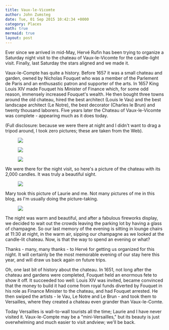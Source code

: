 ```yaml
---
title: Vaux-le-Vicomte
author: John Zumsteg
date: Tue, 01 Sep 2015 10:42:34 +0000
category: Places
math: true
mermaid: true
layout: post
---
```

Ever since we arrived in mid-May, Hervé Rufin has been trying to organize a Saturday night visit to the chateau of Vaux-le-Vicomte for the candle-light visit. Finally, last Saturday the stars aligned and we made it.

Vaux-le-Compte has quite a history. Before 1657 it was a small chateau and garden, owned by Nicholas Fouquet who was a member of the Parlement de Paris and an enthusastic patron and supporter of the arts. In 1657 King Louis XIV made Fouquet his Minister of Finance which, for some odd reason, immensely increased Fouquet's wealth. He then bought three towns around the old chateau, hired the best architect (Louis le Vau) and the best landscape architect (Le Notre), the best decorator (Charles le Brun) and twenty thousand laborers. Five years later the Chateau of Vaux-le-Vicomte was complete - appearing much as it does today.

(Full disclosure: because we were there at night and I didn't want to drag a tripod around, I took zero pictures; these are taken from the Web).

<figure class = "landscape">
	<img src="{{site.url}}/assets/images/2015/09/0_Maincy_-_Château_de_Vaux-le-Vicomte_2.jpg"/>
	<figcaption></figcaption>
</figure>



<figure class = "landscape">
	<img src="{{site.url}}/assets/images/2015/09/www.MyGorgeousWedding.com-GET-MARRIED-A-LA-FRANCAISE-VAUX-LE-VICOMTE-8-1024x682.jpg"/>
	<figcaption></figcaption>
</figure>

 <figure class = "landscape">
	<img src="{{site.url}}/assets/images/2015/09/epic_11.jpg"/>
	<figcaption></figcaption>
</figure>


We were there for the night visit, so here's a picture of the chateau with its 2,000 candles. It was truly a beautiful sight.

<figure class = "landscape">
	<img src="{{site.url}}/assets/images/2015/09/61491-vaux-le-vicomte-soiree-aux-chandelles.jpg"/>
	<figcaption></figcaption>
</figure>

Mary took this picture of Laurie and me. Not many pictures of me in this blog, as I'm usually doing the picture-taking.

<figure class = "landscape">
	<img src="{{site.url}}/assets/images/2015/09/DSCF0061-1024x768.jpg"/>
	<figcaption></figcaption>
</figure>

The night was warm and beautiful, and after a fabulous fireworks display, we decided to wait out the crowds leaving the parking lot by having a glass of champagne. So our last memory of the evening is sitting in lounge chairs at 11:30 at night, in the warm air, sipping our champagne as we looked at the candle-lit chateau. Now, is that the way to spend an evening or what?

Thanks - many, many thanks - to Hervé for getting us organized for this night. It will certainly be the most memorable evening of our stay here this year, and will draw us back again on future trips.

Oh, one last bit of history about the chateau. In 1651, not long after the chateau and gardens were completed, Fouquet held an enormous fete to show it off. It succeeded too well: Louis XIV was invited, became convinced that the money to build it had come from royal funds diverted by Fouquet in his role as Finance Minister to the chateau, and had Fouquet arrested. He then swiped the artists - le Vau, Le Notre and Le Brun - and took them to Versailles, where they created a chateau even grander than Vaux-le-Comte.

Today Versailles is wall-to-wall tourists all the time; Laurie and I have never visited it. Vaux-le-Compte may be a "mini-Versailles," but its beauty is just overwhelming and much easier to visit andview; we'll be back.

&nbsp;

&nbsp;
